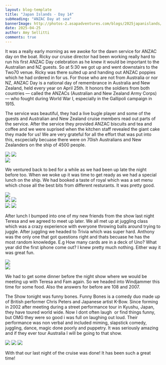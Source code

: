 ```yaml
---
layout: blog-template
title: "Japan Islands - Day 14"
subHeading: "ANZAC Day at sea"
bannerImage: http://photos-2.asapadventures.com/blogs/2025japanislands/2025-04-25/PXL_20250424_220127625.MP.jpg_compressed.JPEG
date: 2025-04-25
author: Amy Sellitti
comments: true
---
```


It was a really early morning as we awoke for the dawn service for ANZAC day on the boat. Ricky our cruise director had been working really hard to run his first ANZAC Day celebration as he knew it would be important to the Australian and NZ guests. So at 5:30 we got up and went downstairs to the Two70 venue. Ricky was there suited up and handing out ANZAC poppies which he had ordered in for us.  For those who are not from Australia or nor NZ,  ANZAC Day is a national day of remembrance in Australia and New Zealand, held every year on April 25th. It honors the soldiers from both countries — called the ANZACs (Australian and New Zealand Army Corps) — who fought during World War I, especially in the Gallipoli campaign in 1915. 

The service was beautiful, they had a live bugle player and some of the guests and Australian and New Zealand cruise members read out parts of the service. After the service they provided ANZAC biscuits and tea and coffee and we were suprised when the kitchen staff revealed the giant cake they made for us! We are very grateful for all the effort that was put into this, escpecially becuase there were on 70ish Australians and New Zealanders on the ship of 4500 people. 

<div class="grid-2c">
  <img src="http://photos-2.asapadventures.com/blogs/2025japanislands/2025-04-25/PXL_20250424_212306454.jpg_compressed.JPEG"/>
  <img src="http://photos-2.asapadventures.com/blogs/2025japanislands/2025-04-25/PXL_20250424_212334217.jpg_compressed.JPEG"/>
</div>
<div class="center-image"><img src="http://photos-2.asapadventures.com/blogs/2025japanislands/2025-04-25/PXL_20250424_220127625.MP.jpg_compressed.JPEG"/></div>

We ventured back to bed for a while as we had been up late the night before too. When we woke up it was time to get ready as we had a special lunch on the ship. We had booked a taste of royal which was a set menu which chose all the best bits from different resturants. It was pretty good. 

<div class="center-image"><img src="http://photos-2.asapadventures.com/blogs/2025japanislands/2025-04-25/PXL_20250425_032853739.jpg_compressed.JPEG"/></div>
<div class="grid-2c">
  <img src="http://photos-2.asapadventures.com/blogs/2025japanislands/2025-04-25/PXL_20250425_034257626.jpg_compressed.JPEG"/>
  <img src="http://photos-2.asapadventures.com/blogs/2025japanislands/2025-04-25/PXL_20250425_035335027.jpg_compressed.JPEG"/>
</div>
<div class="grid-2c">
  <img src="http://photos-2.asapadventures.com/blogs/2025japanislands/2025-04-25/PXL_20250425_040156014.jpg_compressed.JPEG"/>
  <img src="http://photos-2.asapadventures.com/blogs/2025japanislands/2025-04-25/PXL_20250425_051538754.jpg_compressed.JPEG"/>
</div>

After lunch I bumped into one of my new friends from the show last night Teresa and we agreed to meet up later. We all met up at juggling class which was a crazy experience with everyone throwing balls around trying to juggle. After juggling we headed to Trivia which was super hard. Anthony was the only one that got questions right and thats becuase he has the most random knowledge. E.g How many cards are in a deck of Uno? What year did the first iphone come out?
I knew pretty much nothing. Either way it was great fun. 


<div class="center-image"><img src="http://photos-2.asapadventures.com/blogs/2025japanislands/2025-04-25/PXL_20250425_081508845.jpg_compressed.JPEG"/></div>
<div class="center-image"><img src="http://photos-2.asapadventures.com/blogs/2025japanislands/2025-04-25/PXL_20250425_091057172.jpg_compressed.JPEG"/></div>

We had to get some dinner before the night show where we would be meeting up with Teresa and Fam again. So we headed into Windjammer this time for some food. Also the answers for before are 108 and 2007. 

The Show tonight was funny bones. Funny Bones is a comedy duo made up of British performer Chris Peters and Japanese artist K-Bow. Since forming in 2002 after meeting during a street performance tour in Kyushu, Japan, they have toured world wide. Now I dont often laugh ​ or find things funny, but OMG they were so good i was full on laughing out loud. Their performance was non verbal and included miming, slapstick comedy, juggling, dance, magic done poorly and puppetry. It was seriously amazing and if they ever tour Australia I will be going to that show. 

<div class="grid-2w-1l">
  <img src="http://photos-2.asapadventures.com/blogs/2025japanislands/2025-04-25/PXL_20250425_113306686.jpg_compressed.JPEG"/>
  <img src="http://photos-2.asapadventures.com/blogs/2025japanislands/2025-04-25/PXL_20250425_121422571.MP.jpg_compressed.JPEG"/>
  <img src="http://photos-2.asapadventures.com/blogs/2025japanislands/2025-04-25/PXL_20250425_120752111.MP.jpg_compressed.JPEG"/>
</div>

With that our last night of the cruise was done! It has been such a great time!